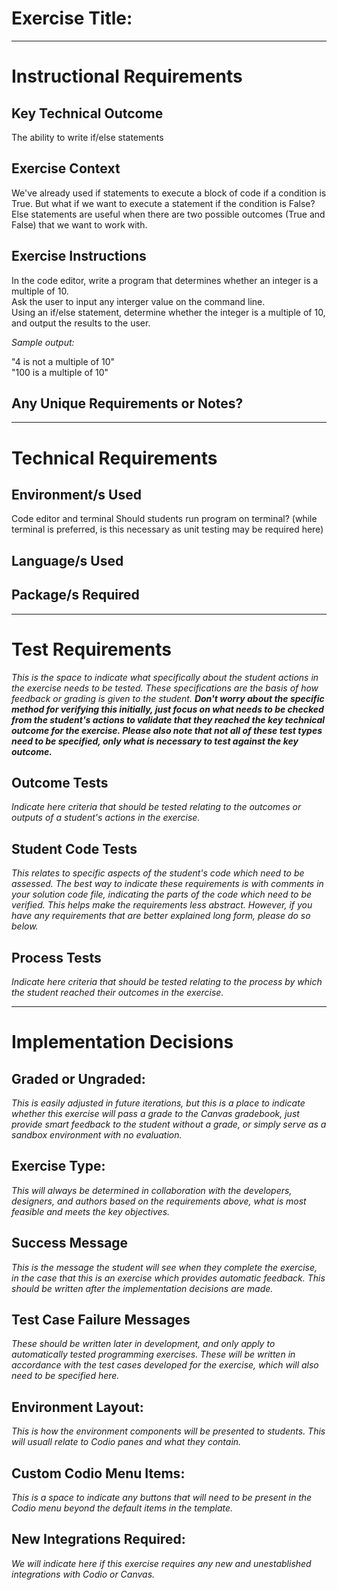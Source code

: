 # Exercise Title:
---
# Instructional Requirements
## Key Technical Outcome
The ability to write if/else statements

## Exercise Context
We've already used if statements to execute a block of code if a condition is True. But what if we want to execute a statement if the condition is False? Else statements are useful when there are two possible outcomes (True and False) that we want to work with.

## Exercise Instructions
In the code editor, write a program that determines whether an integer is a multiple of 10.<br>
Ask the user to input any interger value on the command line.<br>
Using an if/else statement, determine whether the integer is a multiple of 10, and output the results to the user.<br>

<em>Sample output:</em><br>

"4 is not a multiple of 10"<br>
"100 is a multiple of 10"


## Any Unique Requirements or Notes?

---
# Technical Requirements


## Environment/s Used
Code editor and terminal
Should students run program on terminal? (while terminal is preferred, is this necessary as unit testing may be required here)

## Language/s Used


## Package/s Required


---
# Test Requirements
<em>This is the space to indicate what specifically about the student actions in the exercise needs to be tested. These specifications are the basis of how feedback or grading is given to the student. <strong>Don't worry about the specific method for verifying this initially, just focus on what needs to be checked from the student's actions to validate that they reached the key technical outcome for the exercise. Please also note that not all of these test types need to be specified, only what is necessary to test against the key outcome.</strong></em>

## Outcome Tests
<em>Indicate here criteria that should be tested relating to the outcomes or outputs of a student's actions in the exercise.</em>

## Student Code Tests
<em>This relates to specific aspects of the student's code which need to be assessed. The best way to indicate these requirements is with comments in your solution code file, indicating the parts of the code which need to be verified. This helps make the requirements less abstract. However, if you have any requirements that are better explained long form, please do so below.</em>

## Process Tests
<em>Indicate here criteria that should be tested relating to the process by which the student reached their outcomes in the exercise.</em>

---
#  Implementation Decisions

## Graded or Ungraded:
<em>This is easily adjusted in future iterations, but this is a place to indicate whether this exercise will pass a grade to the Canvas gradebook, just provide smart feedback to the student without a grade, or simply serve as a sandbox environment with no evaluation.</em>

## Exercise Type:
<em>This will always be determined in collaboration with the developers, designers, and authors based on the requirements above, what is most feasible and meets the key objectives.</em>

## Success Message
<em>This is the message the student will see when they complete the exercise, in the case that this is an exercise which provides automatic feedback. This should be written after the implementation decisions are made.</em>

## Test Case Failure Messages
<em>These should be written later in development, and only apply to automatically tested programming exercises. These will be written in accordance with the test cases developed for the exercise, which will also need to be specified here.</em>

## Environment Layout:
<em>This is how the environment components will be presented to students. This will usuall relate to Codio panes and what they contain.</em>

## Custom Codio Menu Items:
<em>This is a space to indicate any buttons that will need to be present in the Codio menu beyond the default items in the template.</em>

## New Integrations Required:
<em>We will indicate here if this exercise requires any new and unestablished integrations with Codio or Canvas.</em>
